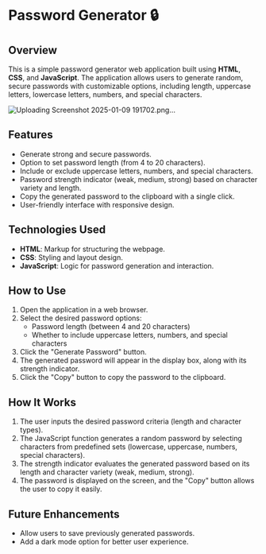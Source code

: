 # Password Generator 🔒

## Overview  
This is a simple password generator web application built using **HTML**, **CSS**, and **JavaScript**. The application allows users to generate random, secure passwords with customizable options, including length, uppercase letters, lowercase letters, numbers, and special characters.

![Uploading Screenshot 2025-01-09 191702.png…]()


## Features  
- Generate strong and secure passwords.  
- Option to set password length (from 4 to 20 characters).  
- Include or exclude uppercase letters, numbers, and special characters.  
- Password strength indicator (weak, medium, strong) based on character variety and length.  
- Copy the generated password to the clipboard with a single click.  
- User-friendly interface with responsive design.

## Technologies Used  
- **HTML**: Markup for structuring the webpage.  
- **CSS**: Styling and layout design.  
- **JavaScript**: Logic for password generation and interaction.

## How to Use  
1. Open the application in a web browser.  
2. Select the desired password options:  
   - Password length (between 4 and 20 characters)  
   - Whether to include uppercase letters, numbers, and special characters  
3. Click the "Generate Password" button.  
4. The generated password will appear in the display box, along with its strength indicator.  
5. Click the "Copy" button to copy the password to the clipboard.

## How It Works  
1. The user inputs the desired password criteria (length and character types).  
2. The JavaScript function generates a random password by selecting characters from predefined sets (lowercase, uppercase, numbers, special characters).  
3. The strength indicator evaluates the generated password based on its length and character variety (weak, medium, strong).  
4. The password is displayed on the screen, and the "Copy" button allows the user to copy it easily.

## Future Enhancements  
- Allow users to save previously generated passwords.  
- Add a dark mode option for better user experience.
